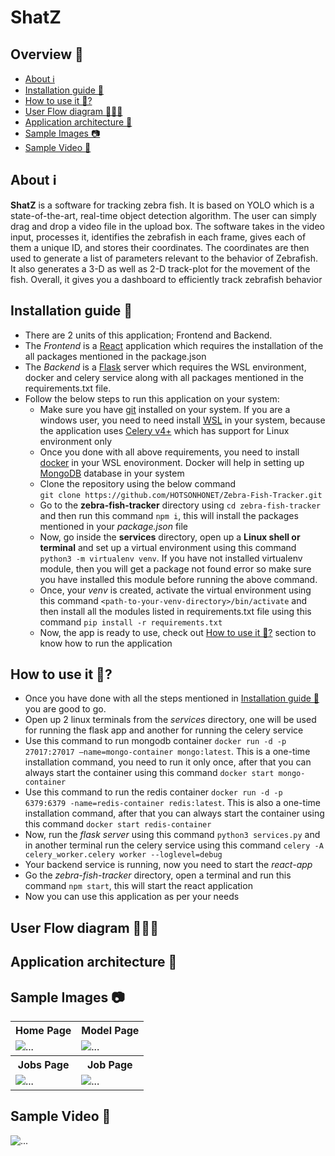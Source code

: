 # ShatZ

## Overview 📃

<!-- TOC -->
- [About ℹ](#about)
- [Installation guide 🦮](#installatin-guide)
- [How to use it 🤔?](#how-to-use-it)
- [User Flow diagram 👨🏼‍💻](#user-flow-diagram)
- [Application architecture 🚜](#application-architecture)
- [Sample Images 📷](#sample-images)
- [Sample Video 🎥](#sample-video)

<!-- /TOC -->

<h2 id="about">About ℹ</h2>

<p> <strong>ShatZ</strong> is a software for tracking zebra fish. It is based on YOLO which is a state-of-the-art, real-time object detection algorithm. The user can simply drag and drop a video file in the upload box. The software takes in the video input, processes it, identifies the zebrafish in each frame, gives each of them a unique ID, and stores their coordinates. The coordinates are then used to generate a list of parameters relevant to the behavior of Zebrafish. It also generates a 3-D as well as 2-D track-plot for the movement of the fish. Overall, it gives you a dashboard to efficiently track zebrafish behavior</p>
            

<h2 id="installatin-guide">Installation guide 🦮</h2>

- There are 2 units of this application; Frontend and Backend. 
- The *Frontend* is a [React](https://reactjs.org) application which requires the installation of the all packages mentioned in the package.json
- The *Backend* is a [Flask](https://flask.palletsprojects.com/en/2.2.x/quickstart/) server which requires the WSL environment, docker and celery service along with all packages mentioned in the requirements.txt file.
- Follow the below steps to run this application on your system:
  - Make sure you have [git](https://git-scm.com/downloads) installed on your system. If you are a windows user, you need to need install [WSL](https://learn.microsoft.com/en-us/windows/wsl/install) in your system, because the application uses [Celery v4+](https://docs.celeryq.dev/en/stable/getting-started/introduction.html) which has support for Linux environment only
  - Once you done with all above requirements, you need to install [docker](https://www.docker.com) in your WSL enovironment. Docker will help in setting up [MongoDB](https://www.mongodb.com/try/download/community) database in your system 
  - Clone the repository using the below command </br> `git clone https://github.com/HOTSONHONET/Zebra-Fish-Tracker.git`
  - Go to the **zebra-fish-tracker** directory using `cd zebra-fish-tracker` and then run this command `npm i`, this will install the packages mentioned in your *package.json* file
  - Now, go inside the **services** directory, open up a **Linux shell or terminal** and set up a virtual environment using this command `python3 -m virtualenv venv`. If you have not installed virtualenv module, then you will get a package not found error so make sure you have installed this module before running the above command.
  - Once, your *venv* is created, activate the virtual environment using this command `<path-to-your-venv-directory>/bin/activate` and then install all the modules listed in requirements.txt file using this command `pip install -r requirements.txt`
  - Now, the app is ready to use, check out [How to use it 🤔?](#how-to-use-it) section to know how to run the application



<h2 id="how-to-use-it">How to use it 🤔?</h2>

- Once you have done with all the steps mentioned in [Installation guide 🦮](#installatin-guide) you are good to go.
- Open up 2 linux terminals from the *services* directory, one will be used for running the flask app and another for running the celery service
- Use this command to run mongodb container `docker run -d -p 27017:27017 –name=mongo-container mongo:latest`. This is a one-time installation command, you need to run it only once, after that you can always start the container using this command `docker start mongo-container`
- Use this command to run the redis container `docker run -d -p 6379:6379 -name=redis-container redis:latest`. This is also a one-time installation command, after that you can always start the container using this command `docker start redis-container`
- Now, run the *flask server* using this command `python3 services.py` and in another terminal run the celery service using this command `celery -A celery_worker.celery worker --loglevel=debug`
- Your backend service is running, now you need to start the *react-app*
- Go the *zebra-fish-tracker* directory, open a terminal and run this command `npm start`, this will start the react application
- Now you can use this application as per your needs

<h2 id="user-flow-diagram">User Flow diagram 👨🏼‍💻</h2>
<h2 id="application-architecture">Application architecture 🚜</h2>
<h2 id="sample-images">Sample Images 📷</h2>

<table>
  <tr>
    <th>Home Page</th>
    <th>Model Page</th>
  </tr>
  <tr>
    <td><img src="https://user-images.githubusercontent.com/56304060/191432733-4090bad4-456e-4bfc-b968-b9b70b126143.png" alt="..." /></td>
    <td><img src="https://user-images.githubusercontent.com/56304060/191432708-2a15a249-72e5-4380-906c-9cb7c274b086.png" alt="..." /></td>
  </tr>
  <tr>
    <th>Jobs Page</th>
    <th>Job Page</th>
  </tr>
  <tr>
    <td><img src="https://user-images.githubusercontent.com/56304060/191432699-97499b0a-4e2c-4547-8ff6-65d59fec5759.png" alt="..." /></td>
    <td><img src="https://user-images.githubusercontent.com/56304060/191432691-166f75a4-c8b2-470a-ac60-a2755a5ab8f7.png" alt="..." /></td>
  </tr>
</table>

<h2 id="sample-video">Sample Video 🎥</h2>
<img src="https://user-images.githubusercontent.com/56304060/191437054-b48f363f-1e0d-453a-8364-df984673a080.gif" alt="..." />

